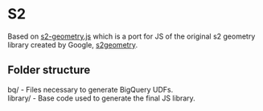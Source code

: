 # S2

Based on [s2-geometry.js](https://github.com/hunterjm/s2-geometry.js) which is a port for JS of the original s2 geometry library created by Google, [s2geometry](https://github.com/google/s2geometry).

## Folder structure

bq/      - Files necessary to generate BigQuery UDFs.  
library/ - Base code used to generate the final JS library.
